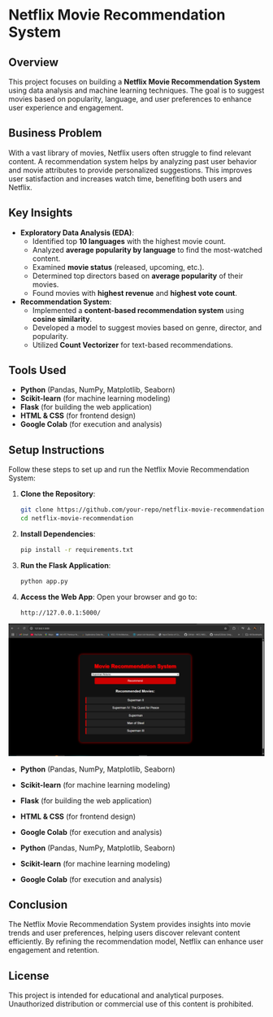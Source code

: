 # Netflix Movie Recommendation System

## Overview

This project focuses on building a **Netflix Movie Recommendation System** using data analysis and machine learning techniques. The goal is to suggest movies based on popularity, language, and user preferences to enhance user experience and engagement.

## Business Problem

With a vast library of movies, Netflix users often struggle to find relevant content. A recommendation system helps by analyzing past user behavior and movie attributes to provide personalized suggestions. This improves user satisfaction and increases watch time, benefiting both users and Netflix.

## Key Insights

- **Exploratory Data Analysis (EDA)**:
  - Identified top **10 languages** with the highest movie count.
  - Analyzed **average popularity by language** to find the most-watched content.
  - Examined **movie status** (released, upcoming, etc.).
  - Determined top directors based on **average popularity** of their movies.
  - Found movies with **highest revenue** and **highest vote count**.
- **Recommendation System**:
  - Implemented a **content-based recommendation system** using **cosine similarity**.
  - Developed a model to suggest movies based on genre, director, and popularity.
  - Utilized **Count Vectorizer** for text-based recommendations.

## Tools Used

- **Python** (Pandas, NumPy, Matplotlib, Seaborn)
- **Scikit-learn** (for machine learning modeling)
- **Flask** (for building the web application)
- **HTML & CSS** (for frontend design)
- **Google Colab** (for execution and analysis)

## Setup Instructions

Follow these steps to set up and run the Netflix Movie Recommendation System:

1. **Clone the Repository**:
   ```bash
   git clone https://github.com/your-repo/netflix-movie-recommendation.git
   cd netflix-movie-recommendation
   ```

2. **Install Dependencies**:
   ```bash
   pip install -r requirements.txt
   ```

3. **Run the Flask Application**:
   ```bash
   python app.py
   ```

4. **Access the Web App**:
   Open your browser and go to:
   ```
   http://127.0.0.1:5000/
   ```
![image_anti](https://github.com/Pdeep666/ML_MODEL_DEPLOYMENT/blob/aeccb37ae650af4cbfea0b5d073b8d1c10a2933d/MOVIE_RECOMMENDATION/output.png)
- **Python** (Pandas, NumPy, Matplotlib, Seaborn)

- **Scikit-learn** (for machine learning modeling)

- **Flask** (for building the web application)

- **HTML & CSS** (for frontend design)

- **Google Colab** (for execution and analysis)

- **Python** (Pandas, NumPy, Matplotlib, Seaborn)

- **Scikit-learn** (for machine learning modeling)

- **Google Colab** (for execution and analysis)

## Conclusion

The Netflix Movie Recommendation System provides insights into movie trends and user preferences, helping users discover relevant content efficiently. By refining the recommendation model, Netflix can enhance user engagement and retention.

## License

This project is intended for educational and analytical purposes. Unauthorized distribution or commercial use of this content is prohibited.

